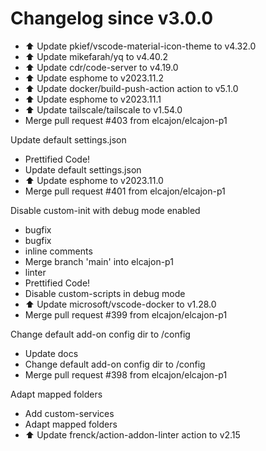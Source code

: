 # Changelog since v3.0.0
- ⬆️ Update pkief/vscode-material-icon-theme to v4.32.0 
- ⬆️ Update mikefarah/yq to v4.40.2 
- ⬆️ Update cdr/code-server to v4.19.0 
- ⬆️ Update esphome to v2023.11.2 
- ⬆️ Update docker/build-push-action action to v5.1.0 
- ⬆️ Update esphome to v2023.11.1 
- ⬆️ Update tailscale/tailscale to v1.54.0 
- Merge pull request #403 from elcajon/elcajon-p1

Update default settings.json 
- Prettified Code! 
- Update default settings.json 
- ⬆️ Update esphome to v2023.11.0 
- Merge pull request #401 from elcajon/elcajon-p1

Disable custom-init with debug mode enabled 
- bugfix 
- bugfix 
- inline comments 
- Merge branch 'main' into elcajon-p1 
- linter 
- Prettified Code! 
- Disable custom-scripts in debug mode 
- ⬆️ Update microsoft/vscode-docker to v1.28.0 
- Merge pull request #399 from elcajon/elcajon-p1

Change default add-on config dir to /config 
- Update docs 
- Change default add-on config dir to /config 
- Merge pull request #398 from elcajon/elcajon-p1

Adapt mapped folders 
- Add custom-services 
- Adapt mapped folders 
- ⬆️ Update frenck/action-addon-linter action to v2.15 
